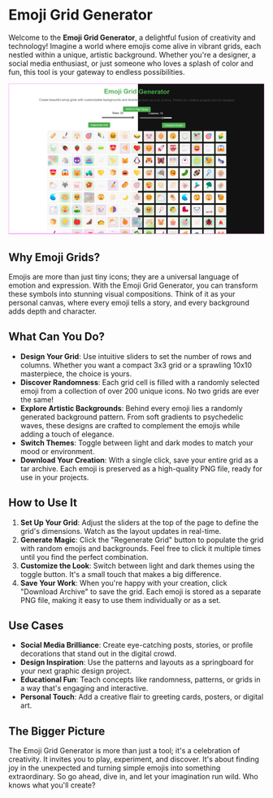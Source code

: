 # Emoji Grid Generator

Welcome to the **Emoji Grid Generator**, a delightful fusion of creativity and technology! Imagine a world where emojis come alive in vibrant grids, each nestled within a unique, artistic background. Whether you're a designer, a social media enthusiast, or just someone who loves a splash of color and fun, this tool is your gateway to endless possibilities.

![alt text](image.png)

## Why Emoji Grids?

Emojis are more than just tiny icons; they are a universal language of emotion and expression. With the Emoji Grid Generator, you can transform these symbols into stunning visual compositions. Think of it as your personal canvas, where every emoji tells a story, and every background adds depth and character.

## What Can You Do?

- **Design Your Grid**: Use intuitive sliders to set the number of rows and columns. Whether you want a compact 3x3 grid or a sprawling 10x10 masterpiece, the choice is yours.
- **Discover Randomness**: Each grid cell is filled with a randomly selected emoji from a collection of over 200 unique icons. No two grids are ever the same!
- **Explore Artistic Backgrounds**: Behind every emoji lies a randomly generated background pattern. From soft gradients to psychedelic waves, these designs are crafted to complement the emojis while adding a touch of elegance.
- **Switch Themes**: Toggle between light and dark modes to match your mood or environment.
- **Download Your Creation**: With a single click, save your entire grid as a tar archive. Each emoji is preserved as a high-quality PNG file, ready for use in your projects.

## How to Use It

1. **Set Up Your Grid**: Adjust the sliders at the top of the page to define the grid's dimensions. Watch as the layout updates in real-time.
2. **Generate Magic**: Click the "Regenerate Grid" button to populate the grid with random emojis and backgrounds. Feel free to click it multiple times until you find the perfect combination.
3. **Customize the Look**: Switch between light and dark themes using the toggle button. It's a small touch that makes a big difference.
4. **Save Your Work**: When you're happy with your creation, click "Download Archive" to save the grid. Each emoji is stored as a separate PNG file, making it easy to use them individually or as a set.

## Use Cases

- **Social Media Brilliance**: Create eye-catching posts, stories, or profile decorations that stand out in the digital crowd.
- **Design Inspiration**: Use the patterns and layouts as a springboard for your next graphic design project.
- **Educational Fun**: Teach concepts like randomness, patterns, or grids in a way that's engaging and interactive.
- **Personal Touch**: Add a creative flair to greeting cards, posters, or digital art.

## The Bigger Picture

The Emoji Grid Generator is more than just a tool; it's a celebration of creativity. It invites you to play, experiment, and discover. It's about finding joy in the unexpected and turning simple emojis into something extraordinary. So go ahead, dive in, and let your imagination run wild. Who knows what you'll create?
